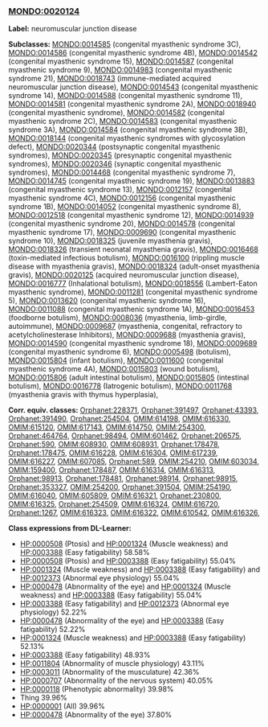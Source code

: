 
### [MONDO:0020124](http://purl.obolibrary.org/obo/MONDO_0020124)
**Label:** neuromuscular junction disease

**Subclasses:** [MONDO:0014585](http://purl.obolibrary.org/obo/MONDO_0014585) (congenital myasthenic syndrome 3C), [MONDO:0014586](http://purl.obolibrary.org/obo/MONDO_0014586) (congenital myasthenic syndrome 4B), [MONDO:0014542](http://purl.obolibrary.org/obo/MONDO_0014542) (congenital myasthenic syndrome 15), [MONDO:0014587](http://purl.obolibrary.org/obo/MONDO_0014587) (congenital myasthenic syndrome 9), [MONDO:0014983](http://purl.obolibrary.org/obo/MONDO_0014983) (congenital myasthenic syndrome 21), [MONDO:0018743](http://purl.obolibrary.org/obo/MONDO_0018743) (immune-mediated acquired neuromuscular junction disease), [MONDO:0014543](http://purl.obolibrary.org/obo/MONDO_0014543) (congenital myasthenic syndrome 14), [MONDO:0014588](http://purl.obolibrary.org/obo/MONDO_0014588) (congenital myasthenic syndrome 11), [MONDO:0014581](http://purl.obolibrary.org/obo/MONDO_0014581) (congenital myasthenic syndrome 2A), [MONDO:0018940](http://purl.obolibrary.org/obo/MONDO_0018940) (congenital myasthenic syndrome), [MONDO:0014582](http://purl.obolibrary.org/obo/MONDO_0014582) (congenital myasthenic syndrome 2C), [MONDO:0014583](http://purl.obolibrary.org/obo/MONDO_0014583) (congenital myasthenic syndrome 3A), [MONDO:0014584](http://purl.obolibrary.org/obo/MONDO_0014584) (congenital myasthenic syndrome 3B), [MONDO:0018144](http://purl.obolibrary.org/obo/MONDO_0018144) (congenital myasthenic syndromes with glycosylation defect), [MONDO:0020344](http://purl.obolibrary.org/obo/MONDO_0020344) (postsynaptic congenital myasthenic syndromes), [MONDO:0020345](http://purl.obolibrary.org/obo/MONDO_0020345) (presynaptic congenital myasthenic syndromes), [MONDO:0020346](http://purl.obolibrary.org/obo/MONDO_0020346) (synaptic congenital myasthenic syndromes), [MONDO:0014468](http://purl.obolibrary.org/obo/MONDO_0014468) (congenital myasthenic syndrome 7), [MONDO:0014745](http://purl.obolibrary.org/obo/MONDO_0014745) (congenital myasthenic syndrome 19), [MONDO:0013883](http://purl.obolibrary.org/obo/MONDO_0013883) (congenital myasthenic syndrome 13), [MONDO:0012157](http://purl.obolibrary.org/obo/MONDO_0012157) (congenital myasthenic syndrome 4C), [MONDO:0012156](http://purl.obolibrary.org/obo/MONDO_0012156) (congenital myasthenic syndrome 1B), [MONDO:0014052](http://purl.obolibrary.org/obo/MONDO_0014052) (congenital myasthenic syndrome 8), [MONDO:0012518](http://purl.obolibrary.org/obo/MONDO_0012518) (congenital myasthenic syndrome 12), [MONDO:0014939](http://purl.obolibrary.org/obo/MONDO_0014939) (congenital myasthenic syndrome 20), [MONDO:0014578](http://purl.obolibrary.org/obo/MONDO_0014578) (congenital myasthenic syndrome 17), [MONDO:0009690](http://purl.obolibrary.org/obo/MONDO_0009690) (congenital myasthenic syndrome 10), [MONDO:0018325](http://purl.obolibrary.org/obo/MONDO_0018325) (juvenile myasthenia gravis), [MONDO:0018326](http://purl.obolibrary.org/obo/MONDO_0018326) (transient neonatal myasthenia gravis), [MONDO:0016468](http://purl.obolibrary.org/obo/MONDO_0016468) (toxin-mediated infectious botulism), [MONDO:0016100](http://purl.obolibrary.org/obo/MONDO_0016100) (rippling muscle disease with myasthenia gravis), [MONDO:0018324](http://purl.obolibrary.org/obo/MONDO_0018324) (adult-onset myasthenia gravis), [MONDO:0020125](http://purl.obolibrary.org/obo/MONDO_0020125) (acquired neuromuscular junction disease), [MONDO:0016777](http://purl.obolibrary.org/obo/MONDO_0016777) (Inhalational botulism), [MONDO:0018556](http://purl.obolibrary.org/obo/MONDO_0018556) (Lambert-Eaton myasthenic syndrome), [MONDO:0011281](http://purl.obolibrary.org/obo/MONDO_0011281) (congenital myasthenic syndrome 5), [MONDO:0013620](http://purl.obolibrary.org/obo/MONDO_0013620) (congenital myasthenic syndrome 16), [MONDO:0011088](http://purl.obolibrary.org/obo/MONDO_0011088) (congenital myasthenic syndrome 1A), [MONDO:0016453](http://purl.obolibrary.org/obo/MONDO_0016453) (foodborne botulism), [MONDO:0008036](http://purl.obolibrary.org/obo/MONDO_0008036) (myasthenia, limb-girdle, autoimmune), [MONDO:0009687](http://purl.obolibrary.org/obo/MONDO_0009687) (myasthenia, congenital, refractory to acetylcholinesterase Inhibitors), [MONDO:0009688](http://purl.obolibrary.org/obo/MONDO_0009688) (myasthenia gravis), [MONDO:0014590](http://purl.obolibrary.org/obo/MONDO_0014590) (congenital myasthenic syndrome 18), [MONDO:0009689](http://purl.obolibrary.org/obo/MONDO_0009689) (congenital myasthenic syndrome 6), [MONDO:0005498](http://purl.obolibrary.org/obo/MONDO_0005498) (botulism), [MONDO:0015804](http://purl.obolibrary.org/obo/MONDO_0015804) (infant botulism), [MONDO:0011600](http://purl.obolibrary.org/obo/MONDO_0011600) (congenital myasthenic syndrome 4A), [MONDO:0015803](http://purl.obolibrary.org/obo/MONDO_0015803) (wound botulism), [MONDO:0015806](http://purl.obolibrary.org/obo/MONDO_0015806) (adult intestinal botulism), [MONDO:0015805](http://purl.obolibrary.org/obo/MONDO_0015805) (intestinal botulism), [MONDO:0016778](http://purl.obolibrary.org/obo/MONDO_0016778) (Iatrogenic botulism), [MONDO:0011768](http://purl.obolibrary.org/obo/MONDO_0011768) (myasthenia gravis with thymus hyperplasia), 

**Corr. equiv. classes:** [Orphanet:228371](http://www.orpha.net/ORDO/Orphanet_228371), [Orphanet:391497](http://www.orpha.net/ORDO/Orphanet_391497), [Orphanet:43393](http://www.orpha.net/ORDO/Orphanet_43393), [Orphanet:391490](http://www.orpha.net/ORDO/Orphanet_391490), [Orphanet:254504](http://www.orpha.net/ORDO/Orphanet_254504), [OMIM:614198](http://purl.obolibrary.org/obo/OMIM_614198), [OMIM:616330](http://purl.obolibrary.org/obo/OMIM_616330), [OMIM:615120](http://purl.obolibrary.org/obo/OMIM_615120), [OMIM:617143](http://purl.obolibrary.org/obo/OMIM_617143), [OMIM:614750](http://purl.obolibrary.org/obo/OMIM_614750), [OMIM:254300](http://purl.obolibrary.org/obo/OMIM_254300), [Orphanet:464764](http://www.orpha.net/ORDO/Orphanet_464764), [Orphanet:98494](http://www.orpha.net/ORDO/Orphanet_98494), [OMIM:601462](http://purl.obolibrary.org/obo/OMIM_601462), [Orphanet:206575](http://www.orpha.net/ORDO/Orphanet_206575), [Orphanet:590](http://www.orpha.net/ORDO/Orphanet_590), [OMIM:608930](http://purl.obolibrary.org/obo/OMIM_608930), [OMIM:608931](http://purl.obolibrary.org/obo/OMIM_608931), [Orphanet:178478](http://www.orpha.net/ORDO/Orphanet_178478), [Orphanet:178475](http://www.orpha.net/ORDO/Orphanet_178475), [OMIM:616228](http://purl.obolibrary.org/obo/OMIM_616228), [OMIM:616304](http://purl.obolibrary.org/obo/OMIM_616304), [OMIM:617239](http://purl.obolibrary.org/obo/OMIM_617239), [OMIM:616227](http://purl.obolibrary.org/obo/OMIM_616227), [OMIM:607085](http://purl.obolibrary.org/obo/OMIM_607085), [Orphanet:589](http://www.orpha.net/ORDO/Orphanet_589), [OMIM:254210](http://purl.obolibrary.org/obo/OMIM_254210), [OMIM:603034](http://purl.obolibrary.org/obo/OMIM_603034), [OMIM:159400](http://purl.obolibrary.org/obo/OMIM_159400), [Orphanet:178487](http://www.orpha.net/ORDO/Orphanet_178487), [OMIM:616314](http://purl.obolibrary.org/obo/OMIM_616314), [OMIM:616313](http://purl.obolibrary.org/obo/OMIM_616313), [Orphanet:98913](http://www.orpha.net/ORDO/Orphanet_98913), [Orphanet:178481](http://www.orpha.net/ORDO/Orphanet_178481), [Orphanet:98914](http://www.orpha.net/ORDO/Orphanet_98914), [Orphanet:98915](http://www.orpha.net/ORDO/Orphanet_98915), [Orphanet:353327](http://www.orpha.net/ORDO/Orphanet_353327), [OMIM:254200](http://purl.obolibrary.org/obo/OMIM_254200), [Orphanet:391504](http://www.orpha.net/ORDO/Orphanet_391504), [OMIM:254190](http://purl.obolibrary.org/obo/OMIM_254190), [OMIM:616040](http://purl.obolibrary.org/obo/OMIM_616040), [OMIM:605809](http://purl.obolibrary.org/obo/OMIM_605809), [OMIM:616321](http://purl.obolibrary.org/obo/OMIM_616321), [Orphanet:230800](http://www.orpha.net/ORDO/Orphanet_230800), [OMIM:616325](http://purl.obolibrary.org/obo/OMIM_616325), [Orphanet:254509](http://www.orpha.net/ORDO/Orphanet_254509), [OMIM:616324](http://purl.obolibrary.org/obo/OMIM_616324), [OMIM:616720](http://purl.obolibrary.org/obo/OMIM_616720), [Orphanet:1267](http://www.orpha.net/ORDO/Orphanet_1267), [OMIM:616323](http://purl.obolibrary.org/obo/OMIM_616323), [OMIM:616322](http://purl.obolibrary.org/obo/OMIM_616322), [OMIM:610542](http://purl.obolibrary.org/obo/OMIM_610542), [OMIM:616326](http://purl.obolibrary.org/obo/OMIM_616326), 

**Class expressions from DL-Learner:**

- [HP:0000508](http://purl.obolibrary.org/obo/HP_0000508) (Ptosis) and [HP:0001324](http://purl.obolibrary.org/obo/HP_0001324) (Muscle weakness) and [HP:0003388](http://purl.obolibrary.org/obo/HP_0003388) (Easy fatigability) 58.58%
- [HP:0000508](http://purl.obolibrary.org/obo/HP_0000508) (Ptosis) and [HP:0003388](http://purl.obolibrary.org/obo/HP_0003388) (Easy fatigability) 55.04%
- [HP:0001324](http://purl.obolibrary.org/obo/HP_0001324) (Muscle weakness) and [HP:0003388](http://purl.obolibrary.org/obo/HP_0003388) (Easy fatigability) and [HP:0012373](http://purl.obolibrary.org/obo/HP_0012373) (Abnormal eye physiology) 55.04%
- [HP:0000478](http://purl.obolibrary.org/obo/HP_0000478) (Abnormality of the eye) and [HP:0001324](http://purl.obolibrary.org/obo/HP_0001324) (Muscle weakness) and [HP:0003388](http://purl.obolibrary.org/obo/HP_0003388) (Easy fatigability) 55.04%
- [HP:0003388](http://purl.obolibrary.org/obo/HP_0003388) (Easy fatigability) and [HP:0012373](http://purl.obolibrary.org/obo/HP_0012373) (Abnormal eye physiology) 52.22%
- [HP:0000478](http://purl.obolibrary.org/obo/HP_0000478) (Abnormality of the eye) and [HP:0003388](http://purl.obolibrary.org/obo/HP_0003388) (Easy fatigability) 52.22%
- [HP:0001324](http://purl.obolibrary.org/obo/HP_0001324) (Muscle weakness) and [HP:0003388](http://purl.obolibrary.org/obo/HP_0003388) (Easy fatigability) 52.13%
- [HP:0003388](http://purl.obolibrary.org/obo/HP_0003388) (Easy fatigability) 48.93%
- [HP:0011804](http://purl.obolibrary.org/obo/HP_0011804) (Abnormality of muscle physiology) 43.11%
- [HP:0003011](http://purl.obolibrary.org/obo/HP_0003011) (Abnormality of the musculature) 42.36%
- [HP:0000707](http://purl.obolibrary.org/obo/HP_0000707) (Abnormality of the nervous system) 40.05%
- [HP:0000118](http://purl.obolibrary.org/obo/HP_0000118) (Phenotypic abnormality) 39.98%
- Thing 39.96%
- [HP:0000001](http://purl.obolibrary.org/obo/HP_0000001) (All) 39.96%
- [HP:0000478](http://purl.obolibrary.org/obo/HP_0000478) (Abnormality of the eye) 37.80%


